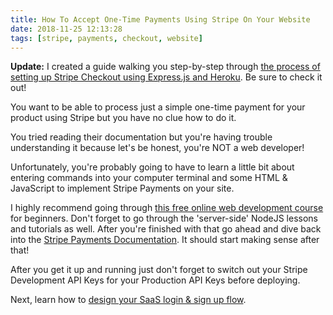 ```yaml
---
title: How To Accept One-Time Payments Using Stripe On Your Website
date: 2018-11-25 12:13:28
tags: [stripe, payments, checkout, website]
---
```


**Update:** I created a guide walking you step-by-step through [the process of setting up Stripe Checkout using Express.js and Heroku](https://blog.stevelongoria.net/2019/02/26/setup-stripe-checkout-using-expressjs-heroku/). Be sure to check it out!

You want to be able to process just a simple one-time payment for your product using Stripe but you have no clue how to do it. 

You tried reading their documentation but you're having trouble understanding it because let's be honest, you're NOT a web developer!

Unfortunately, you're probably going to have to learn a little bit about entering commands into your computer terminal and some HTML & JavaScript to implement Stripe Payments on your site.

I highly recommend going through [this free online web development course](https://developer.mozilla.org/en-US/docs/Learn) for beginners. Don't forget to go through the 'server-side' NodeJS lessons and tutorials as well. After you're finished with that go ahead and dive back into the [Stripe Payments Documentation](https://stripe.com/docs/quickstart). It should start making sense after that!

After you get it up and running just don't forget to switch out your Stripe Development API Keys for your Production API Keys before deploying.

Next, learn how to [design your SaaS login & sign up flow](https://stevelongoria.net/guides/saas-login-sign-up-flow-guide).

